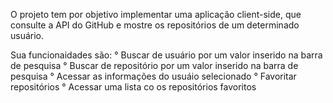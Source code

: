 O projeto tem por objetivo implementar uma aplicação client-side, que consulte a API do GitHub e mostre os repositórios de um determinado usuário.

Sua funcionaidades são:
    ° Buscar de usuário por um valor inserido na barra de pesquisa
    ° Buscar de repositório por um valor inserido na barra de pesquisa
    ° Acessar as informações do usuáio selecionado
    ° Favoritar repositórios
    ° Acessar uma lista co os repositórios favoritos 

